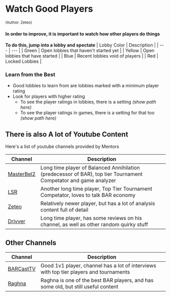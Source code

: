 

# Watch Good Players
<sub></sup>(Author: Zeteo)</sup></sub>

#### In order to improve, it is important to watch how other players do things

**To do this, jump into a lobby and spectate**
| Lobby Color | Description |
| --- | --- |
| Green | Open lobbies that haven't started yet |
| Yellow | Open lobbies that have started |
| Blue | Recent lobbies void of players |
| Red | Locked Lobbies |

### Learn from the Best

- Good lobbies to learn from are lobbies marked with a minimum player rating
- Look for players with higher rating
	- To see the player ratings in lobbies, there is a setting *(show path here)*
	- To see the player ratings in games, there is a setting for that too *(show path here)*

## There is also A lot of Youtube Content

Here's a list of youtube channels provided by Mentors

| Channel | Description |
| --- | --- |
| [MasterBel2](https://www.youtube.com/@MasterBel2) | Long time player of Balanced Annihilation (predecessor of BAR), top tier Tournament Competator and game analyzer |
| [LSR](https://www.youtube.com/@lolsteamroller) | Another long time player, Top Tier Tournament Competator, loves to talk BAR economy |
| [Zeteo](https://www.youtube.com/@Zeteo-) | Relatively newer player, but has a lot of analysis content full of detail |
| [Drivver](https://www.youtube.com/@drivver4470) | Long time player, has some reviews on his channel, as well as other random quirky stuff |

## Other Channels
| Channel | Description |
| --- | --- |
| [BARCastTV](https://www.youtube.com/@BARCastTV) | Good 1v1 player, channel has a lot of interviews with top tier players and tournaments |
| [Raghna](https://www.youtube.com/@raghna) | Raghna is one of the best BAR players, and has some old, but still useful content |

